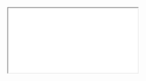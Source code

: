

<div style="border: 0px red solid; height: 700px;" ); ><iframe src=ladybug-tools/ladybug-tools.html class=ifr ></iframe></div>



